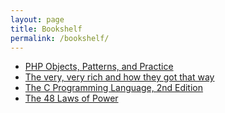 ```yaml
---
layout: page
title: Bookshelf
permalink: /bookshelf/
---
```


* <a href="http://www.amazon.com/gp/product/1430260319/ref=as_li_tl?ie=UTF8&camp=1789&creative=9325&creativeASIN=1430260319&linkCode=as2&tag=kruno-20&linkId=LTSTOGM6GXM34RMB">PHP Objects, Patterns, and Practice</a>
* <a href="http://www.amazon.com/gp/product/B0006CH64K/ref=as_li_tl?ie=UTF8&camp=1789&creative=9325&creativeASIN=B0006CH64K&linkCode=as2&tag=kruno-20&linkId=VZNYYSXNWXVPDUUZ">The very, very rich and how they got that way</a>
* <a href="http://www.amazon.com/gp/product/0131103628/ref=as_li_tl?ie=UTF8&camp=1789&creative=9325&creativeASIN=0131103628&linkCode=as2&tag=kruno-20&linkId=SAX4AQBX7ONED6QT">The C Programming Language, 2nd Edition</a>
* <a href="http://www.amazon.com/gp/product/0140280197/ref=as_li_tl?ie=UTF8&camp=1789&creative=9325&creativeASIN=0140280197&linkCode=as2&tag=kruno-20&linkId=FSUCZ7AXE3IYYL6N">The 48 Laws of Power</a>
